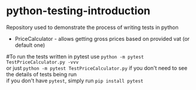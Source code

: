 # python-testing-introduction
Repository used to demonstrate the process of writing tests in python  
* PriceCalculator - allows getting gross prices based on provided vat (or default one)

#To run the tests written in pytest
use `python -m pytest TestPriceCalculator.py -vvv`  
or just
`python -m pytest TestPriceCalculator.py`
if you don't need to see the details of tests being run  
if you don't have `pytest`, simply run `pip install pytest`

